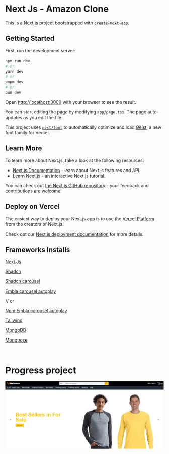 # Next Js - Amazon Clone

This is a [Next.js](https://nextjs.org) project bootstrapped with [`create-next-app`](https://nextjs.org/docs/app/api-reference/cli/create-next-app).

## Getting Started

First, run the development server:

```bash
npm run dev
# or
yarn dev
# or
pnpm dev
# or
bun dev
```

Open [http://localhost:3000](http://localhost:3000) with your browser to see the result.

You can start editing the page by modifying `app/page.tsx`. The page auto-updates as you edit the file.

This project uses [`next/font`](https://nextjs.org/docs/app/building-your-application/optimizing/fonts) to automatically optimize and load [Geist](https://vercel.com/font), a new font family for Vercel.

## Learn More

To learn more about Next.js, take a look at the following resources:

- [Next.js Documentation](https://nextjs.org/docs) - learn about Next.js features and API.
- [Learn Next.js](https://nextjs.org/learn) - an interactive Next.js tutorial.

You can check out [the Next.js GitHub repository](https://github.com/vercel/next.js) - your feedback and contributions are welcome!

## Deploy on Vercel

The easiest way to deploy your Next.js app is to use the [Vercel Platform](https://vercel.com/new?utm_medium=default-template&filter=next.js&utm_source=create-next-app&utm_campaign=create-next-app-readme) from the creators of Next.js.

Check out our [Next.js deployment documentation](https://nextjs.org/docs/app/building-your-application/deploying) for more details.




## Frameworks Installs

[Next Js](https://nextjs.org/)

[Shadcn](https://ui.shadcn.com/themes)

[Shadcn carousel](https://ui.shadcn.com/docs/components/carousel)

[Embla carousel autoplay](https://www.embla-carousel.com/plugins/autoplay/)

// or 

[Npm Embla carousel autoplay](https://www.npmjs.com/package/embla-carousel-autoplay)

[Tailwind](https://tailwindcss.com/)

[MongoDB](https://www.mongodb.com/)

[Mongoose](https://mongoosejs.com/)


<br>

# Progress project 

<img src="./public/progress-images/banner-progress.png" alt="Progress banner">


#
